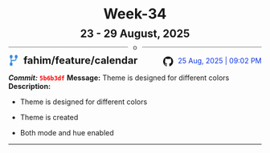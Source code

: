 <h1 style="text-align:center; margin-bottom:10px">Week-34</h1>
<h2 style="text-align:center; margin:0px">23 - 29 August, 2025</h2>
<div style="display: flex; align-items: center; justify-content: center;">
  <hr style="flex: 1; background-color: gray;" />
  <span style="padding: 0 10px;font-weight:bold; color:gray">o</span>
  <hr style="flex: 1; background-color: gray;" />
</div>

<div style="display: flex; justify-content: space-between; align-items:end;">
  <div style="display:flex">
      <img src="../assets/branch.svg" alt="GitHub Logo"  style="width:20px; margin:0 10px 0 0">
      <h3 style="margin: 0; padding:0; font-weight: bold; font-size:20px;">fahim/feature/calendar</h3>
  </div>
  <div style="display:flex">
  <img src="../assets/github.svg" alt="GitHub Logo" style="width:20px">
    <span style="color:rgb(16, 54, 226); text-align: right; margin:0 0 0 10px; padding:0px;">25 Aug, 2025 | 09:02 PM</span>
  </div>
</div>

**_Commit:_** <code style="color: red; font-weight: bold;">5b6b3df</code>
**Message:** Theme is designed for different colors
**Description:**
- Theme is designed for different colors

- Theme is created
- Both mode and hue enabled
---
